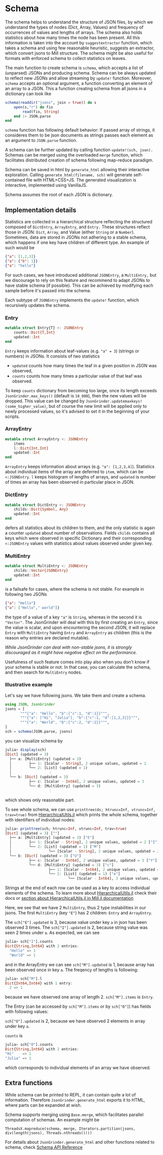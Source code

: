 # Schema

The schema helps to understand the structure of JSON files, by which we understand the types of nodes (Dict, Array, Values) and frequency of occurrences of values and lengths of arrays. The schema also holds statistics about how many times the node has been present. All this information is taken into the account by `suggestextractor` function, which takes a schema and using few reasonable heuristic, suggests an extractor, which convert jsons to Mill structure. The schema might be also useful for formats with enforced schema to collect statistics on leaves.

The main function to create schema is `schema`, which accepts a list of (unparsed) JSONs and producing schema. Schema can be always updated to reflect new JSONs and allow streaming by `update!` function. Moreover, `schema` accepts an optional argument, a function converting an element of an array to a JSON. This a function creating schema from all jsons in a dictionary can look like

```julia
schema(readdir("jsons", join = true)) do s
	open(s,"r") do fio
		read(fio, String)
	end |> JSON.parse
end
```

`schema` function has following default behavior: If passed array of strings, it consideres them to be json documents as strings passes each element as an argument to `JSON.parse` function.

A schema can be further updated by calling function `update!(sch, json).` Schemas can be merged using the overloaded `merge` function, which facilitates distributed creation of schema following map-reduce paradigm.

Schema can be saved in html by `generate_html` allowing their interactive exploration.
Calling `generate_html(filename, sch)` will generate self-contained file with HTML+CSS+JS.
The generated visualization is interactive, implemented using VanillaJS.

Schema assumes the root of each JSON is dictionary.

## Implementation details
Statistics are collected in a hierarchical structure reflecting the structured composed of `DictEntry`, `ArrayEntry`, and `Entry.` These structures reflect those in JSON: `Dict`, `Array`, and Value (either `String` or a `Number`). Sometimes, data are stored in JSONs not adhering to a stable schema, which happens if one key have children of different type. An example of such would be
```json
{"a": [1,2,3]}
{"a": {"b": 1}}
{"a": "hello"}
```

For such cases, we have introduced additional `JSONEntry`, a `MultiEntry,` but we discourage to rely on this feature and recommend to adapt JSONs to have stable schema (if possible).
This can be achieved by modifying each sample before it's passed into the schema.

Each subtype of `JSONEntry` implements the `update!` function, which recursively updates the schema.

### Entry
```julia
mutable struct Entry{T} <: JSONEntry
	counts::Dict{T,Int}
	updated::Int
end
```
`Entry` keeps information about leaf-values (e.g. `"a" = 3`) (strings or numbers) in JSONs. It consists of two statistics
* `updated` counts how many times the leaf in a given position in JSON was observed,
* `counts` counts how many times a particular value of that leaf was observed.

To keep `counts` dictionary from becoming too large, once its length exceeds `JsonGrinder.max_keys()` (default is `10_000`), then the new values will be dropped. This value can be changed by `JsonGrinder.updatemaxkeys!(some_higher_value)`, but of course the new limit will be applied only to newly processed values, so it's advised to set it in the beginning of your scripts.

### ArrayEntry
```julia
mutable struct ArrayEntry <: JSONEntry
	items
	l::Dict{Int,Int}
	updated::Int
end
```
`ArrayEntry` keeps information about arrays (e.g. `"a": [1,2,3,4]`). Statistics about individual items of the array are deferred to `item`, which can be `<:JSONEntry`. `l` keeps histogram of lengths of arrays, and `updated` is number of times an array has been observed in particular place in JSON.

### DictEntry
```julia
mutable struct DictEntry <: JSONEntry
	childs::Dict{Symbol, Any}
	updated::Int
end
```

defers all statistics about its children to them, and the only statistic is again a counter `updated` about number of observations.
Fields `childs` contains all keys which were observed in specific Dictionary and their corresponding `<:JSONEntry` values with statistics about values observed under given key.

### MultiEntry
```julia
mutable struct MultiEntry <: JSONEntry
	childs::Vector{JSONEntry}
	updated::Int
end
```

is a failsafe for cases, where the schema is not stable. For example in following two JSONs
```json
{"a": "Hello"}
{"a": ["Hello"," world"]}
```
the type of a value of a key `"a"` is `String`, whereas in the second it is `"Vector"`. The JsonGrinder will deal with this by first creating an `Entry`, since the value is scalar, and upon encountering the second JSON, it will replace `Entry` with `MultiEntry` having `Entry` and `ArrayEntry` as children (this is the reason why entries are declared mutable).

*While JsonGrinder can deal with non-stable jsons, it is strongly discouraged as it might have negative effect on the performance.*

Usefulness of such feature comes into play also when you don't know if your schema is stable or not.
In that case, you can calculate the schema, and then search for `MultiEntry` nodes.

### Illustrative example

Let's say we have following jsons. We take them and create a schema.
```julia
using JSON, JsonGrinder
jsons = [
       """{"a": "Hello", "b":{"c":1, "d":1}}""",
       """{"a": ["Hi", "Julia"], "b":{"c":1, "d":[1,2,3]}}""",
       """{"a": "World", "b":{"c":2, "d":2}}""",
]
sch = schema(JSON.parse, jsons)
```

you can visualize schema by
```julia
julia> display(sch)
[Dict] (updated = 3)
  ├── a: [MultiEntry] (updated = 3)
  │        ├── 1: [Scalar - String], 2 unique values, updated = 2
  │        ╰── 2: [List] (updated = 1)
  │                 ⋮
  ╰── b: [Dict] (updated = 3)
           ├── c: [Scalar - Int64], 2 unique values, updated = 3
           ╰── d: [MultiEntry] (updated = 3)
                    ⋮
```
which shows only reasonable part.

To see whole schema, we can use `printtree(ds; htrunc=Inf, vtrunc=Inf, trav=true)` from [HierarchicalUtils.jl](https://github.com/Sheemon7/HierarchicalUtils.jl) which prints the whole schema, together with identifiers of individual nodes:

```julia
julia> printtree(sch; htrunc=Inf, vtrunc=Inf, trav=true)
[Dict] (updated = 3) [""]
  ├── a: [MultiEntry] (updated = 3) ["E"]
  │        ├── 1: [Scalar - String], 2 unique values, updated = 2 ["I"]
  │        ╰── 2: [List] (updated = 1) ["M"]
  │                 ╰── [Scalar - String], 2 unique values, updated = 2 ["O"]
  ╰── b: [Dict] (updated = 3) ["U"]
           ├── c: [Scalar - Int64], 2 unique values, updated = 3 ["Y"]
           ╰── d: [MultiEntry] (updated = 3) ["c"]
                    ├── 1: [Scalar - Int64], 2 unique values, updated = 2 ["d"]
                    ╰── 2: [List] (updated = 1) ["e"]
                             ╰── [Scalar - Int64], 3 unique values, updated = 3 ["eU"]
```

Strings at the end of each row can be used as a key to access individual elements of the schema.
To learn more about [HierarchicalUtils.jl](https://github.com/CTUAvastLab/HierarchicalUtils.jl) check their docs or [section about HierarchicalUtils.jl in Mill.jl documentation](https://CTUAvastLab.github.io/Mill.jl/stable/tools/hierarchical/)

Here, we see that we have 2 `MultiEntry`, thus 2 type instabilities in our jsons.
The first `MultiEntry` (key `"E"`) has 2 children: `Entry` and `ArrayEntry`.

The `sch["E"].updated` is 3, because value under key `a` in json has been observed 3 times.
The `sch["I"].updated` is 2, because string value was seen 2 times under `a`.
As expected, we can see
```julia
julia> sch["I"].counts
Dict{String,Int64} with 2 entries:
  "Hello" => 1
  "World" => 1
```

and in the ArrayEntry we can see `sch["M"].updated` is 1, because array has been observed once in key `a`.
The freqency of lengths is following:
```julia
julia> sch["M"].l
Dict{Int64,Int64} with 1 entry:
  2 => 1
```

because we have observed one array of length 2.
`sch["M"].items` is `Entry`.

The Entry (can be accessed by `sch["M"].items` or by `sch["O"]`) has fields with following values:

`sch["O"].updated` is 2, because we have observed 2 elements in array under key `a`.  

`counts` is
```julia
julia> sch["O"].counts
Dict{String,Int64} with 2 entries:
"Hi"    => 1
"Julia" => 1
```
which corresponds to individual elements of an array we have observed.


## Extra functions

While schema can be printed to REPL, it can contain quite a lot of information. Therefore `JsonGrinder.generate_html` exports it to HTML, where parts can be expanded at wish.

Schema supports merging using `Base.merge`, which facilitates parallel computation of schemas. An example might be
```
ThreadsX.mapreduce(schema, merge, Iterators.partition(jsons, div(length(jsons), Threads.nthreads())))
```

For details about `JsonGrinder.generate_html` and other functions related to schema, check [Schema API Reference](@ref)
